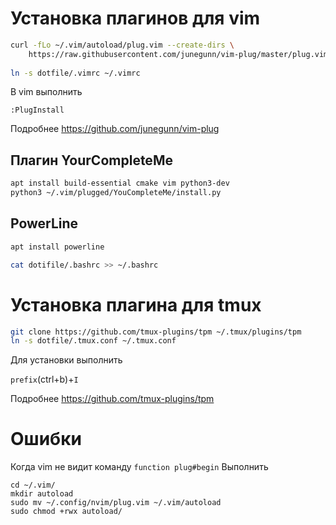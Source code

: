 # Установка плагинов для vim

```bash
curl -fLo ~/.vim/autoload/plug.vim --create-dirs \
    https://raw.githubusercontent.com/junegunn/vim-plug/master/plug.vim
    
ln -s dotfile/.vimrc ~/.vimrc
```

В vim выполнить 

```vim
:PlugInstall
```

Подробнее https://github.com/junegunn/vim-plug


## Плагин YourCompleteMe

```bash
apt install build-essential cmake vim python3-dev
python3 ~/.vim/plugged/YouCompleteMe/install.py
```

## PowerLine 

```bash
apt install powerline

```


```bash
cat dotifile/.bashrc >> ~/.bashrc
```

# Установка плагина для tmux

```bash
git clone https://github.com/tmux-plugins/tpm ~/.tmux/plugins/tpm
ln -s dotfile/.tmux.conf ~/.tmux.conf

```

Для установки выполнить 

```prefix```(ctrl+b)+```I```

Подробнее https://github.com/tmux-plugins/tpm

# Ошибки 

Когда vim не видит команду `function plug#begin`
Выполнить
```
cd ~/.vim/
mkdir autoload
sudo mv ~/.config/nvim/plug.vim ~/.vim/autoload
sudo chmod +rwx autoload/
```
